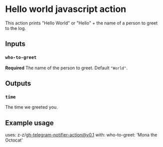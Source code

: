 # Hello world javascript action

This action prints "Hello World" or "Hello" + the name of a person to greet to the log.

## Inputs

### `who-to-greet`

**Required** The name of the person to greet. Default `"World"`.

## Outputs

### `time`

The time we greeted you.

## Example usage

uses: z-z/gh-telegram-notifier-action@v0.1
with:
  who-to-greet: 'Mona the Octocat'
